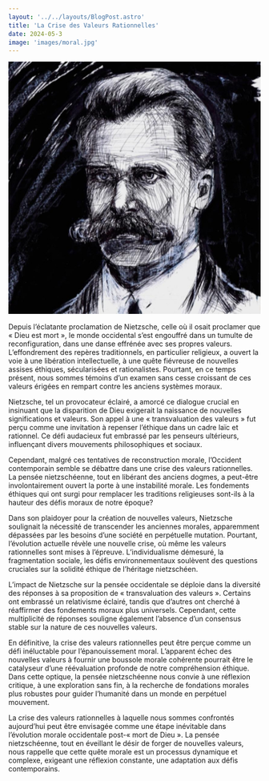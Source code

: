```yaml
---
layout: '../../layouts/BlogPost.astro'
title: 'La Crise des Valeurs Rationnelles'
date: 2024-05-3
image: 'images/moral.jpg'
---
```

![](images/moral.jpg)

Depuis l’éclatante proclamation de Nietzsche, celle où il osait proclamer que « Dieu est mort », le monde occidental s’est engouffré dans un tumulte de reconfiguration, dans une danse effrénée avec ses propres valeurs. L’effondrement des repères traditionnels, en particulier religieux, a ouvert la voie à une libération intellectuelle, à une quête fiévreuse de nouvelles assises éthiques, sécularisées et rationalistes. Pourtant, en ce temps présent, nous sommes témoins d’un examen sans cesse croissant de ces valeurs érigées en rempart contre les anciens systèmes moraux.

Nietzsche, tel un provocateur éclairé, a amorcé ce dialogue crucial en insinuant que la disparition de Dieu exigerait la naissance de nouvelles significations et valeurs. Son appel à une « transvaluation des valeurs » fut perçu comme une invitation à repenser l’éthique dans un cadre laïc et rationnel. Ce défi audacieux fut embrassé par les penseurs ultérieurs, influençant divers mouvements philosophiques et sociaux.

Cependant, malgré ces tentatives de reconstruction morale, l’Occident contemporain semble se débattre dans une crise des valeurs rationnelles. La pensée nietzschéenne, tout en libérant des anciens dogmes, a peut-être involontairement ouvert la porte à une instabilité morale. Les fondements éthiques qui ont surgi pour remplacer les traditions religieuses sont-ils à la hauteur des défis moraux de notre époque?

Dans son plaidoyer pour la création de nouvelles valeurs, Nietzsche soulignait la nécessité de transcender les anciennes morales, apparemment dépassées par les besoins d’une société en perpétuelle mutation. Pourtant, l’évolution actuelle révèle une nouvelle crise, où même les valeurs rationnelles sont mises à l’épreuve. L’individualisme démesuré, la fragmentation sociale, les défis environnementaux soulèvent des questions cruciales sur la solidité éthique de l’héritage nietzschéen.

L’impact de Nietzsche sur la pensée occidentale se déploie dans la diversité des réponses à sa proposition de « transvaluation des valeurs ». Certains ont embrassé un relativisme éclairé, tandis que d’autres ont cherché à réaffirmer des fondements moraux plus universels. Cependant, cette multiplicité de réponses souligne également l’absence d’un consensus stable sur la nature de ces nouvelles valeurs.

En définitive, la crise des valeurs rationnelles peut être perçue comme un défi inéluctable pour l’épanouissement moral. L’apparent échec des nouvelles valeurs à fournir une boussole morale cohérente pourrait être le catalyseur d’une réévaluation profonde de notre compréhension éthique. Dans cette optique, la pensée nietzschéenne nous convie à une réflexion critique, à une exploration sans fin, à la recherche de fondations morales plus robustes pour guider l’humanité dans un monde en perpétuel mouvement.

La crise des valeurs rationnelles à laquelle nous sommes confrontés aujourd’hui peut être envisagée comme une étape inévitable dans l’évolution morale occidentale post-« mort de Dieu ». La pensée nietzschéenne, tout en éveillant le désir de forger de nouvelles valeurs, nous rappelle que cette quête morale est un processus dynamique et complexe, exigeant une réflexion constante, une adaptation aux défis contemporains.
